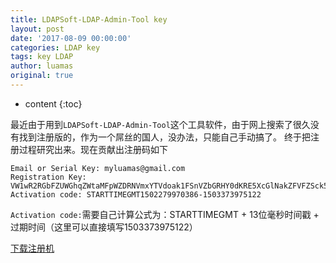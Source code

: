 ```yaml
---
title: LDAPSoft-LDAP-Admin-Tool key
layout: post
date: '2017-08-09 00:00:00'
categories: LDAP key
tags: key LDAP
author: luamas
original: true
---
```


* content
{:toc}

最近由于用到`LDAPSoft-LDAP-Admin-Tool`这个工具软件，由于网上搜索了很久没有找到注册版的，作为一个屌丝的国人，没办法，只能自己手动搞了。
终于把注册过程研究出来。现在贡献出注册码如下





```
Email or Serial Key: myluamas@gmail.com
Registration Key: VW1wR2RGbFZUWGhqZWtaMFpWZDRNVmxYTVdoak1FSnVZbGRHY0dKRE5XcGlNakZFVFZSck5VOVVRWGxNZWtFMFRIcEpkMDFVWXowPQ==
Activation code: STARTTIMEGMT1502279970386-1503373975122
```



`Activation code:`需要自己计算公式为：STARTTIMEGMT + 13位毫秒时间戳 + 过期时间（这里可以直接填写1503373975122）

[下载注册机](https://uploadocean.com/l6vnzx0rroy4)